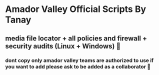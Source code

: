 # Amador Valley Official Scripts By Tanay
## media file locator + all policies and firewall + security audits (Linux + Windows) 🤯
### dont copy only amador valley teams are authorized to use if you want to add please ask to be added as a collaborator 🤠
